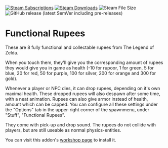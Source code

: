 [![Steam Subscriptions](https://img.shields.io/steam/subscriptions/1234633466?label=subscriptions&logo=steam)](https://steamcommunity.com/sharedfiles/filedetails/?id=1234633466)
[![Steam Downloads](https://img.shields.io/steam/downloads/1234633466?logo=steam)](https://steamcommunity.com/sharedfiles/filedetails/?id=1234633466)
![Steam File Size](https://img.shields.io/steam/size/1234633466?color=blueviolet)
![GitHub release (latest SemVer including pre-releases)](https://img.shields.io/github/v/release/leoluxo/functional-rupees?include_prereleases)

# Functional Rupees

These are 8 fully functional and collectable rupees from The Legend of Zelda.

When you touch them, they'll give you the corresponding amount of rupees they would give you in game as health (-10 for rupoor, 1 for green, 5 for blue, 20 for red, 50 for purple, 100 for silver, 200 for orange and 300 for gold).

Whenever a player or NPC dies, it can drop rupees, depending on it's own maximal health. These dropped rupees will also despawn after some time, with a neat animation.
Rupees can also give armor instead of health, amount which can be capped.
You can configure all these settings under the "Options" tab in the upper-right corner of the spawnmenu, under "Stuff", "Functional Rupees".

They come with pick-up and drop sound.
The rupees do not collide with players, but are still useable as normal physics-entities.

You can visit this addon's [workshop page](https://steamcommunity.com/sharedfiles/filedetails/?id=1234633466) to install it.
